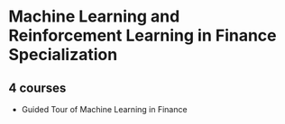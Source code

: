 Machine Learning and Reinforcement Learning in Finance Specialization
================================================================

4 courses
---------

- Guided Tour of Machine Learning in Finance
